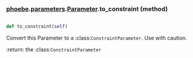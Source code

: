 ### [phoebe](phoebe.md).[parameters](phoebe.parameters.md).[Parameter](phoebe.parameters.Parameter.md).to_constraint (method)


```py

def to_constraint(self)

```



Convert this Parameter to a :class:`ConstraintParameter`.  Use
with caution.

:return: the :class:`ConstraintParameter`

